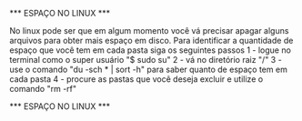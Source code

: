 *** ESPAÇO NO LINUX ***


No linux pode ser que em algum momento você vá precisar apagar alguns arquivos para obter mais espaço em disco.
Para identificar a quantidade de espaço que você tem em cada pasta siga os seguintes passos
1 - logue no terminal como o super usuário "$ sudo su"
2 - vá no diretório raiz "/"
3 - use o comando "du -sch * | sort -h" para saber quanto de espaço tem em cada pasta
4 - procure as pastas que você deseja excluir e utilize o comando "rm -rf"


*** ESPAÇO NO LINUX ***
